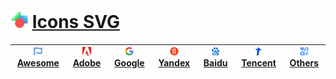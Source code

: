 # <img style="width:28px; height:28px; pointer-events:none; cursor: default;" src="https://github.com/Li-Deheng/Icons-SVG/blob/main/Adobe/Apps/Motion-Graphics.svg" alt="Icons" onclick="return false"> [Icons SVG][0]
 
   | <img style="width:14px; height:14px; pointer-events:none; cursor: default;" src="https://github.com/Li-Deheng/Icons-SVG/blob/main/Awesome/Awesome-Logo.svg" alt="Awesome" onclick="return false"> [**Awesome**][1] | <img style="width:14px; height:14px; pointer-events:none; cursor: default;" src="https://github.com/Li-Deheng/Icons-SVG/blob/main/Adobe/Apps/Adobe-Logo.svg" alt="Adobe" onclick="return false"> [**Adobe**][2] | <img style="width:14px; height:14px; pointer-events:none; cursor: default;" src="https://github.com/Li-Deheng/Icons-SVG/blob/main/Google/Google-Logo.svg" alt="Google" onclick="return false"> [**Google**][3] | <img style="width:14px; height:14px; pointer-events:none; cursor: default;" src="https://github.com/Li-Deheng/Icons-SVG/blob/main/Yandex/Yandex-Logo.svg" alt="Yandex" onclick="return false"> [**Yandex**][4] | <img style="width:14px; height:14px; pointer-events:none; cursor: default;" src="https://github.com/Li-Deheng/Icons-SVG/blob/main/Baidu/Baidu-Logo.svg" alt="Baidu" onclick="return false"> [**Baidu**][5] | <img style="width:14px; height:14px; pointer-events:none; cursor: default;" src="https://github.com/Li-Deheng/Icons-SVG/blob/main/Tencent/Tencent-Logo.svg" alt="Tencent" onclick="return false"> [**Tencent**][6] | <img style="width:14px; height:14px; pointer-events:none; cursor: default;" src="https://github.com/Li-Deheng/Icons-SVG/blob/main/Awesome/icons.svg" alt="Others" onclick="return false"> [**Others**][9] |
   |:----------:|:------------:|:-----------:|:-----------:|:-----------:|:-----------:|:-----------:|
   
[0]: https://github.com/Li-Deheng/Icons-SVG
[1]: https://github.com/Li-Deheng/Icons-SVG/tree/main/Awesome
[2]: https://github.com/Li-Deheng/Icons-SVG/tree/main/Adobe
[3]: https://github.com/Li-Deheng/Icons-SVG/tree/main/Google
[4]: https://github.com/Li-Deheng/Icons-SVG/tree/main/Yandex
[5]: https://github.com/Li-Deheng/Icons-SVG/tree/main/Baidu
[6]: https://github.com/Li-Deheng/Icons-SVG/tree/main/Tencent
[9]: https://github.com/Li-Deheng/Icons-SVG/tree/main/Others
